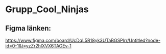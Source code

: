 # Grupp_Cool_Ninjas

## Figma länken:
https://www.figma.com/board/UcDqL5R18yk3UTaBGSPlrr/Untitled?node-id=0-1&t=yzZr2hlXVX6TAGEv-1
